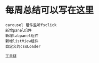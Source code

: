 # 每周总结可以写在这里
    carousel 组件监听fsclick
    新增panel组件
    新增tabpanel组件
    新增listView组件
    自定义的cssLoader

    工具链
        
    